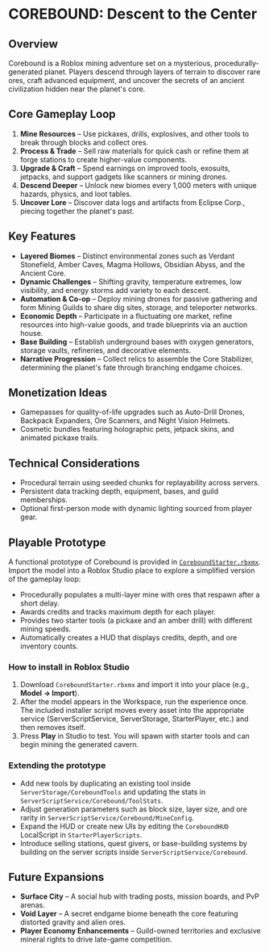 # COREBOUND: Descent to the Center

## Overview
Corebound is a Roblox mining adventure set on a mysterious, procedurally-generated planet. Players descend through layers of terrain to discover rare ores, craft advanced equipment, and uncover the secrets of an ancient civilization hidden near the planet's core.

## Core Gameplay Loop
1. **Mine Resources** – Use pickaxes, drills, explosives, and other tools to break through blocks and collect ores.
2. **Process & Trade** – Sell raw materials for quick cash or refine them at forge stations to create higher-value components.
3. **Upgrade & Craft** – Spend earnings on improved tools, exosuits, jetpacks, and support gadgets like scanners or mining drones.
4. **Descend Deeper** – Unlock new biomes every 1,000 meters with unique hazards, physics, and loot tables.
5. **Uncover Lore** – Discover data logs and artifacts from Eclipse Corp., piecing together the planet's past.

## Key Features
- **Layered Biomes** – Distinct environmental zones such as Verdant Stonefield, Amber Caves, Magma Hollows, Obsidian Abyss, and the Ancient Core.
- **Dynamic Challenges** – Shifting gravity, temperature extremes, low visibility, and energy storms add variety to each descent.
- **Automation & Co-op** – Deploy mining drones for passive gathering and form Mining Guilds to share dig sites, storage, and teleporter networks.
- **Economic Depth** – Participate in a fluctuating ore market, refine resources into high-value goods, and trade blueprints via an auction house.
- **Base Building** – Establish underground bases with oxygen generators, storage vaults, refineries, and decorative elements.
- **Narrative Progression** – Collect relics to assemble the Core Stabilizer, determining the planet's fate through branching endgame choices.

## Monetization Ideas
- Gamepasses for quality-of-life upgrades such as Auto-Drill Drones, Backpack Expanders, Ore Scanners, and Night Vision Helmets.
- Cosmetic bundles featuring holographic pets, jetpack skins, and animated pickaxe trails.

## Technical Considerations
- Procedural terrain using seeded chunks for replayability across servers.
- Persistent data tracking depth, equipment, bases, and guild memberships.
- Optional first-person mode with dynamic lighting sourced from player gear.

## Playable Prototype

A functional prototype of Corebound is provided in [`CoreboundStarter.rbxmx`](./CoreboundStarter.rbxmx). Import the model into a Roblox Studio place to explore a simplified version of the gameplay loop:

- Procedurally populates a multi-layer mine with ores that respawn after a short delay.
- Awards credits and tracks maximum depth for each player.
- Provides two starter tools (a pickaxe and an amber drill) with different mining speeds.
- Automatically creates a HUD that displays credits, depth, and ore inventory counts.

### How to install in Roblox Studio

1. Download `CoreboundStarter.rbxmx` and import it into your place (e.g., **Model → Import**).
2. After the model appears in the Workspace, run the experience once. The included installer script moves every asset into the appropriate service (ServerScriptService, ServerStorage, StarterPlayer, etc.) and then removes itself.
3. Press **Play** in Studio to test. You will spawn with starter tools and can begin mining the generated cavern.

### Extending the prototype

- Add new tools by duplicating an existing tool inside `ServerStorage/CoreboundTools` and updating the stats in `ServerScriptService/Corebound/ToolStats`.
- Adjust generation parameters such as block size, layer size, and ore rarity in `ServerScriptService/Corebound/MineConfig`.
- Expand the HUD or create new UIs by editing the `CoreboundHUD` LocalScript in `StarterPlayerScripts`.
- Introduce selling stations, quest givers, or base-building systems by building on the server scripts inside `ServerScriptService/Corebound`.

## Future Expansions
- **Surface City** – A social hub with trading posts, mission boards, and PvP arenas.
- **Void Layer** – A secret endgame biome beneath the core featuring distorted gravity and alien ores.
- **Player Economy Enhancements** – Guild-owned territories and exclusive mineral rights to drive late-game competition.
